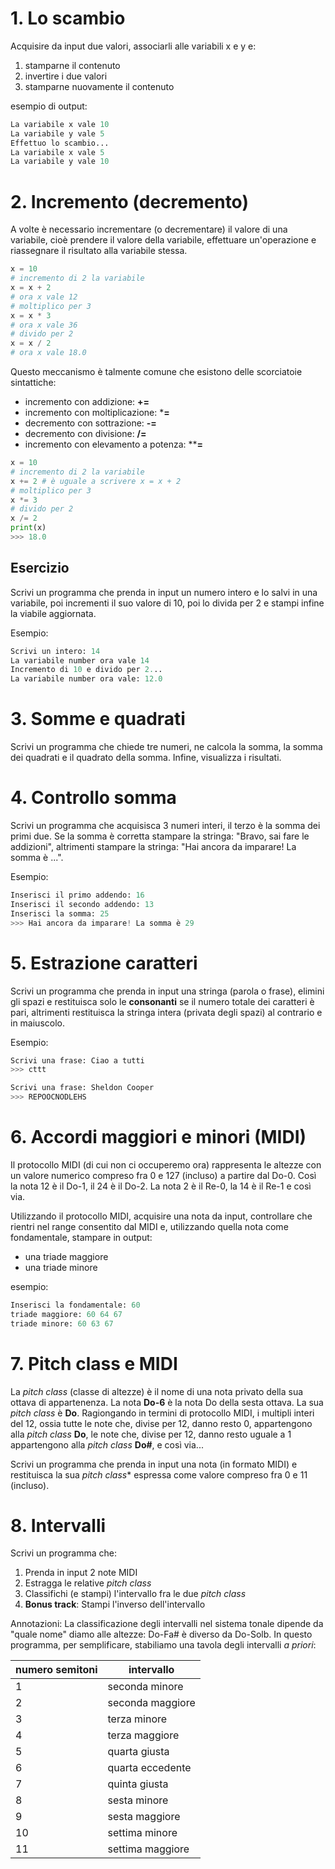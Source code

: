 # 1. Lo scambio

Acquisire da input due valori, associarli alle variabili x e y e:
1. stamparne il contenuto
2. invertire i due valori
3. stamparne nuovamente il contenuto

esempio di output:

```py
La variabile x vale 10
La variabile y vale 5
Effettuo lo scambio...
La variabile x vale 5
La variabile y vale 10
```

# 2. Incremento (decremento)

A volte è necessario incrementare (o decrementare) il valore di una variabile, cioè prendere il valore della variabile, effettuare un'operazione e riassegnare il risultato alla variabile stessa.

```py
x = 10
# incremento di 2 la variabile
x = x + 2
# ora x vale 12
# moltiplico per 3
x = x * 3
# ora x vale 36
# divido per 2
x = x / 2
# ora x vale 18.0
```

Questo meccanismo è talmente comune che esistono delle scorciatoie sintattiche:

- incremento con addizione: **+=**
- incremento con moltiplicazione: ***=**
- decremento con sottrazione: **-=**
- decremento con divisione: **/=**
- incremento con elevamento a potenza: ****=**

```py
x = 10
# incremento di 2 la variabile
x += 2 # è uguale a scrivere x = x + 2
# moltiplico per 3
x *= 3
# divido per 2
x /= 2
print(x)
>>> 18.0
```

## Esercizio

Scrivi un programma che prenda in input un numero intero e lo salvi in una variabile, poi incrementi il suo valore di 10, poi lo divida per 2 e stampi infine la viabile aggiornata.

Esempio:
```py
Scrivi un intero: 14
La variabile number ora vale 14
Incremento di 10 e divido per 2...
La variabile number ora vale: 12.0
```

# 3. Somme e quadrati

Scrivi un programma che chiede tre numeri, ne calcola la somma, la somma dei quadrati e il quadrato della somma. Infine, visualizza i risultati. 

# 4. Controllo somma

Scrivi un programma che acquisisca 3 numeri interi, il terzo è la somma dei primi due. Se la somma è corretta stampare la stringa: "Bravo, sai fare le addizioni", altrimenti stampare la stringa: "Hai ancora da imparare! La somma è ...".

Esempio:

```py
Inserisci il primo addendo: 16
Inserisci il secondo addendo: 13
Inserisci la somma: 25
>>> Hai ancora da imparare! La somma è 29
```

# 5. Estrazione caratteri

Scrivi un programma che prenda in input una stringa (parola o frase), elimini gli spazi e restituisca solo le **consonanti** se il numero totale dei caratteri è pari, altrimenti restituisca la stringa intera (privata degli spazi) al contrario e in maiuscolo.

Esempio:
```py
Scrivi una frase: Ciao a tutti
>>> cttt

Scrivi una frase: Sheldon Cooper
>>> REPOOCNODLEHS
```

# 6. Accordi maggiori e minori (MIDI)

Il protocollo MIDI (di cui non ci occuperemo ora) rappresenta le altezze con un valore numerico compreso fra 0 e 127 (incluso) a partire dal Do-0. Così la nota 12 è il Do-1, il 24 è il Do-2. La nota 2 è il Re-0, la 14 è il Re-1 e così via.

Utilizzando il protocollo MIDI, acquisire una nota da input, controllare che rientri nel range consentito dal MIDI e, utilizzando quella nota come fondamentale, stampare in output:
- una triade maggiore
- una triade minore

esempio:

```py
Inserisci la fondamentale: 60
triade maggiore: 60 64 67
triade minore: 60 63 67
```

# 7. Pitch class e MIDI

La *pitch class* (classe di altezze) è il nome di una nota privato della sua ottava di appartenenza. La nota **Do-6** è la nota Do della sesta ottava. La sua *pitch class* è **Do**.
Ragiongando in termini di protocollo MIDI, i multipli interi del 12, ossia tutte le note che, divise per 12, danno resto 0, appartengono alla *pitch class* **Do**, le note che, divise per 12, danno resto uguale a 1 appartengono alla *pitch class* **Do#**, e così via...

Scrivi un programma che prenda in input una nota (in formato MIDI) e restituisca la sua *pitch class** espressa come valore compreso fra 0 e 11 (incluso).

# 8. Intervalli 

Scrivi un programma che:
1. Prenda in input 2 note MIDI
2. Estragga le relative *pitch class*
3. Classifichi (e stampi) l'intervallo fra le due *pitch class* 
4. **Bonus track**: Stampi l'inverso dell'intervallo

Annotazioni:
La classificazione degli intervalli nel sistema tonale dipende da "quale nome" diamo alle altezze: Do-Fa# è diverso da Do-Solb. In questo programma, per semplificare, stabiliamo una tavola degli intervalli *a priori*:

| numero semitoni | intervallo       |
| --------------- | ---------------- |
| 1               | seconda minore   |
| 2               | seconda maggiore |
| 3               | terza minore     |
| 4               | terza maggiore   |
| 5               | quarta giusta    |
| 6               | quarta eccedente |
| 7               | quinta giusta    |
| 8               | sesta minore     |
| 9               | sesta maggiore   |
| 10              | settima minore   |
| 11              | settima maggiore |